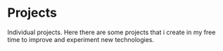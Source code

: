 # Projects
Individual projects.
Here there are some projects that i create in my free time to improve and experiment new technologies.

